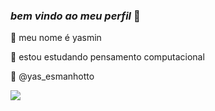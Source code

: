 ### _bem_ _vindo_ _ao_ _meu_ _perfil_ 🤍

🌙 meu nome é yasmin

🌙 estou estudando pensamento computacional

🌙 @yas_esmanhotto


![](https://media.tenor.com/CiJuhjUFaeIAAAAC/gojo-satoru-jujutsu-kaisen.gif)


